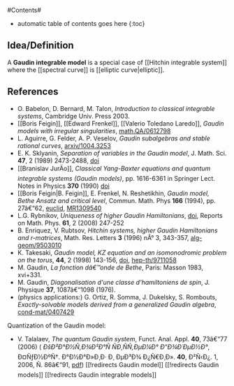 
#Contents#
* automatic table of contents goes here
{:toc}

## Idea/Definition

A **Gaudin integrable model** is a special case of [[Hitchin integrable system]] where the [[spectral curve]] is [[elliptic curve|elliptic]]. 

## References

* O. Babelon, D. Bernard, M. Talon, _Introduction to classical integrable systems_, Cambridge Univ. Press 2003.
* [[Boris Feigin]], [[Edward Frenkel]], [[Valerio Toledano Laredo]], _Gaudin models with irregular singularities_, [math.QA/0612798](http://arxiv.org/abs/math/0612798)
* L. Aguirre, G. Felder, A. P. Veselov, _Gaudin subalgebras and stable rational curves_, [arxiv/1004.3253](http://arxiv.org/abs/1004.3253)
* E. K. Sklyanin, _Separation of variables in the Gaudin model_, J. Math. Sci. __47__, 2 (1989) 2473-2488, [doi](http://dx.doi.org/10.1007/BF01840429)
* [[Branislav JurÄo]], _Classical Yang-Baxter equations and quantum integrable systems (Gaudin models)_, pp. 1616-6361 in Springer Lect. Notes in Physics __370__ (1990) [doi](http://dx.doi.org/10.1007/3-540-53503-9)
* [[Boris Feigin|B. Feigin]], E. Frenkel, N. Reshetikhin, _Gaudin model, Bethe Ansatz and critical level_, Commun. Math. Phys __166__ (1994), pp. 27â€“62, [euclid](http://projecteuclid.org/euclid.cmp/1104271502), [MR1309540](http://www.ams.org/mathscinet-getitem?mr=1309540)
* L.G. Rybnikov, _Uniqueness of higher Gaudin Hamiltonians_, <a href="http://dx.doi.org/10.1016/S0034-4877(08)80013-4">doi</a>, Reports on Math. Phys. __61__, 2 (2008) 247-252 
* B. Enriquez, V. Rubtsov, _Hitchin systems, higher Gaudin Hamiltonians and r-matrices_, Math. Res. Letters __3__ (1996) nÂ° 3, 343-357,  [alg-geom/9503010](http://arxiv.org/abs/alg-geom/9503010)
* K. Takesaki, _Gaudin model, KZ equation and an isomonodromic problem on the torus_, 	__44__, 2 (1998) 143-156, [doi](http://dx.doi.org/10.1023/A:1007417518021), [hep-th/9711058](http://arxiv.org/abs/hep-th/9711058)
* M. Gaudin, _La fonction dâ€™onde de Bethe_, Paris: Masson 1983, xvi+331.
* M. Gaudin, _Diagonalisation d'une classe d'hamiltoniens de spin_, J. Physique __37__, 1087â€“1098 (1976).
* (physics applications:) G. Ortiz, R. Somma, J. Dukelsky, S. Rombouts, _Exactly-solvable models derived from a generalized Gaudin algebra_, [cond-mat/0407429](http://arxiv.org/abs/cond-mat/0407429)

Quantization of the Gaudin model:

* V. Talalaev, _The quantum Gaudin system_, Funct. Anal. Appl. __40__, 73â€“77 (2006) ( _ÐšÐ²Ð°Ð½Ñ‚Ð¾Ð²Ð°Ñ ÑÐ¸ÑÑ‚ÐµÐ¼Ð° Ð“Ð¾Ð´ÐµÐ½Ð°_, Ð¤ÑƒÐ½ÐºÑ†. Ð°Ð½Ð°Ð»Ð¸Ð· Ð¸ ÐµÐ³Ð¾ Ð¿Ñ€Ð¸Ð». __40__, Ð²Ñ‹Ð¿. 1, 2006, Ñ. 86â€“91, [pdf](http://www.mathnet.ru/php/getFT.phtml?jrnid=faa&paperid=25&what=fullt&option_lang=rus))
[[!redirects Gaudin model]]
[[!redirects Gaudin models]]
[[!redirects Gaudin integrable models]]